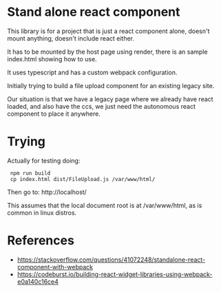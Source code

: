 # Stand alone react component

This library is for a project that is just a react component alone, doesn't mount anything, doesn't include react either.

It has to be mounted by the host page using render, there is an sample index.html showing how to use.

It uses typescript and has a custom webpack configuration.

Initially trying to build a file upload component for an existing legacy site.

Our situation is that we have a legacy page where we already have react loaded, and also have the ccs, we just need the autonomous react component to place it anywhere.

# Trying

Actually for testing doing:

```
 npm run build
 cp index.html dist/FileUpload.js /var/www/html/
```

Then go to:
http://localhost/

This assumes that the local document root is at /var/www/html, as is common in linux distros.

# References

- https://stackoverflow.com/questions/41072248/standalone-react-component-with-webpack
- https://codeburst.io/building-react-widget-libraries-using-webpack-e0a140c16ce4
